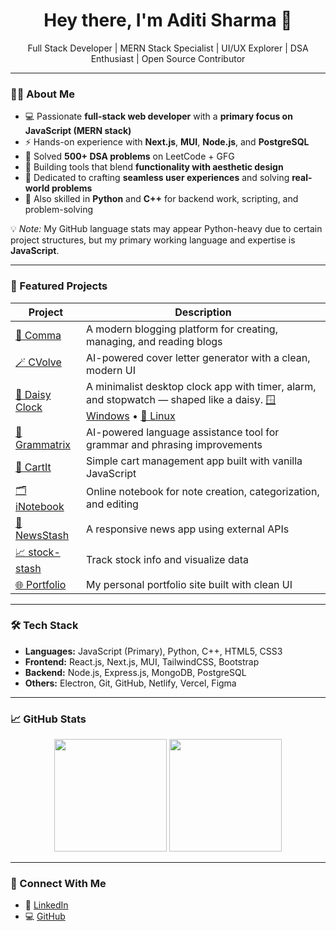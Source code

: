 <h1 align="center">Hey there, I'm Aditi Sharma 🌼</h1>
<p align="center">
  Full Stack Developer | MERN Stack Specialist | UI/UX Explorer | DSA Enthusiast | Open Source Contributor
</p>

---

### 👩‍💻 About Me

- 💻 Passionate **full-stack web developer** with a **primary focus on JavaScript (MERN stack)**  
- ⚡ Hands-on experience with **Next.js**, **MUI**, **Node.js**, and **PostgreSQL**  
- 🧠 Solved **500+ DSA problems** on LeetCode + GFG  
- 🌸 Building tools that blend **functionality with aesthetic design**  
- 🎯 Dedicated to crafting **seamless user experiences** and solving **real-world problems**  
- 🐍 Also skilled in **Python** and **C++** for backend work, scripting, and problem-solving  

💡 *Note:* My GitHub language stats may appear Python-heavy due to certain project structures, but my primary working language and expertise is **JavaScript**.

---

### 🚀 Featured Projects

| Project        | Description |
|---------------|-------------|
| [📝 Comma](https://github.com/aditi0403/comma) | A modern blogging platform for creating, managing, and reading blogs |
| [🪄 CVolve](https://github.com/aditi0403/cvolve) | AI-powered cover letter generator with a clean, modern UI |
| [🌼 Daisy Clock](https://github.com/aditi0403/Daisy-Clock) | A minimalist desktop clock app with timer, alarm, and stopwatch — shaped like a daisy. [🪟 Windows](https://github.com/aditi0403/Daisy-Clock/releases/download/v1.0.0/Daisy.Clock.Setup.0.1.0.exe) • [🐧 Linux](https://github.com/aditi0403/Daisy-Clock/releases/download/v2.0.0/Daisy.Clock-0.1.0.AppImage) |
| [💬 Grammatrix](https://github.com/aditi0403/grammatrix) | AI-powered language assistance tool for grammar and phrasing improvements |
| [🛒 CartIt](https://github.com/aditi0403/CartIt) | Simple cart management app built with vanilla JavaScript |
| [🗂️ iNotebook](https://github.com/aditi0403/iNotebook) | Online notebook for note creation, categorization, and editing |
| [📰 NewsStash](https://github.com/aditi0403/NewsStash) | A responsive news app using external APIs |
| [📈 stock-stash](https://github.com/aditi0403/stock-stash) | Track stock info and visualize data |
| [🌐 Portfolio](https://github.com/aditi0403/portfolio) | My personal portfolio site built with clean UI |

---

### 🛠 Tech Stack

- **Languages:** JavaScript (Primary), Python, C++, HTML5, CSS3  
- **Frontend:** React.js, Next.js, MUI, TailwindCSS, Bootstrap  
- **Backend:** Node.js, Express.js, MongoDB, PostgreSQL  
- **Others:** Electron, Git, GitHub, Netlify, Vercel, Figma  

---

### 📈 GitHub Stats

<p align="center">
  <img src="https://github-readme-stats.vercel.app/api?username=aditi0403&show_icons=true&theme=radical" height="180" />
  <img src="https://github-readme-stats.vercel.app/api/top-langs/?username=aditi0403&layout=compact&theme=radical" height="180"/>
</p>

---

### 🔗 Connect With Me

- 💼 [LinkedIn](https://linkedin.com/in/aditi0403)
- 💻 [GitHub](https://github.com/aditi0403)
